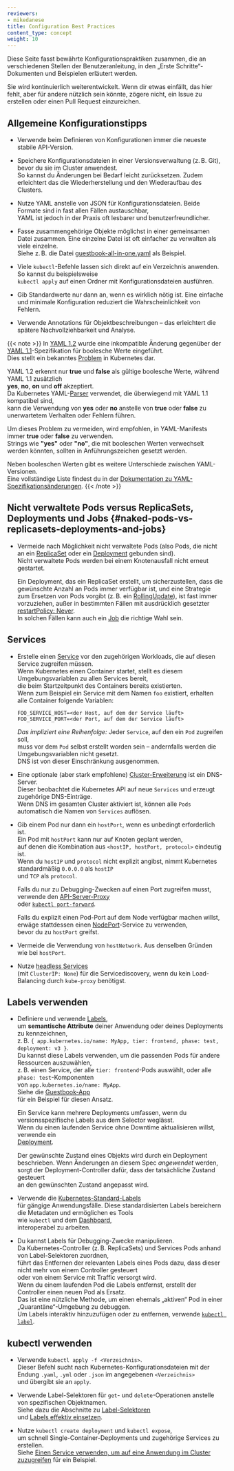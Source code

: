 ```yaml
---
reviewers:
- mikedanese
title: Configuration Best Practices
content_type: concept
weight: 10
---
```


<!-- overview -->
Diese Seite fasst bewährte Konfigurationspraktiken zusammen, die an verschiedenen Stellen der Benutzeranleitung, in den „Erste Schritte“-Dokumenten und Beispielen erläutert werden.

Sie wird kontinuierlich weiterentwickelt. Wenn dir etwas einfällt, das hier fehlt, aber für andere nützlich sein könnte, zögere nicht, ein Issue zu erstellen oder einen Pull Request einzureichen.

<!-- body -->
## Allgemeine Konfigurationstipps

- Verwende beim Definieren von Konfigurationen immer die neueste stabile API-Version.

- Speichere Konfigurationsdateien in einer Versionsverwaltung (z. B. Git), bevor du sie im Cluster anwendest.  
  So kannst du Änderungen bei Bedarf leicht zurücksetzen. Zudem erleichtert das die Wiederherstellung und den Wiederaufbau des Clusters.

- Nutze YAML anstelle von JSON für Konfigurationsdateien. Beide Formate sind in fast allen Fällen austauschbar,  
  YAML ist jedoch in der Praxis oft lesbarer und benutzerfreundlicher.

- Fasse zusammengehörige Objekte möglichst in einer gemeinsamen Datei zusammen. Eine einzelne Datei ist oft einfacher zu verwalten als viele einzelne.  
  Siehe z. B. die Datei [guestbook-all-in-one.yaml](https://github.com/kubernetes/examples/tree/master/guestbook/all-in-one/guestbook-all-in-one.yaml) als Beispiel.

- Viele `kubectl`-Befehle lassen sich direkt auf ein Verzeichnis anwenden. So kannst du beispielsweise  
  `kubectl apply` auf einen Ordner mit Konfigurationsdateien ausführen.

- Gib Standardwerte nur dann an, wenn es wirklich nötig ist. Eine einfache und minimale Konfiguration reduziert die Wahrscheinlichkeit von Fehlern.

- Verwende Annotations für Objektbeschreibungen – das erleichtert die spätere Nachvollziehbarkeit und Analyse.

{{< note >}}
In [YAML 1.2](https://yaml.org/spec/1.2.0/#id2602744) wurde eine inkompatible Änderung gegenüber der [YAML 1.1](https://yaml.org/spec/1.1/#id864510)-Spezifikation für boolesche Werte eingeführt.  
Dies stellt ein bekanntes [Problem](https://github.com/kubernetes/kubernetes/issues/34146) in Kubernetes dar.

YAML 1.2 erkennt nur **true** und **false** als gültige boolesche Werte, während YAML 1.1 zusätzlich  
**yes**, **no**, **on** und **off** akzeptiert.  
Da Kubernetes YAML-[Parser](https://github.com/kubernetes/kubernetes/issues/34146#issuecomment-252692024) verwendet, die überwiegend mit YAML 1.1 kompatibel sind,  
kann die Verwendung von **yes** oder **no** anstelle von **true** oder **false** zu unerwartetem Verhalten oder Fehlern führen.

Um dieses Problem zu vermeiden, wird empfohlen, in YAML-Manifests immer **true** oder **false** zu verwenden.  
Strings wie **"yes"** oder **"no"**, die mit booleschen Werten verwechselt werden könnten, sollten in Anführungszeichen gesetzt werden.

Neben booleschen Werten gibt es weitere Unterschiede zwischen YAML-Versionen.  
Eine vollständige Liste findest du in der [Dokumentation zu YAML-Spezifikationsänderungen](https://spec.yaml.io/main/spec/1.2.2/ext/changes).
{{< /note >}}

## Nicht verwaltete Pods versus ReplicaSets, Deployments und Jobs {#naked-pods-vs-replicasets-deployments-and-jobs}

- Vermeide nach Möglichkeit nicht verwaltete Pods (also Pods, die nicht an ein [ReplicaSet](/docs/concepts/workloads/controllers/replicaset/) oder ein [Deployment](/docs/concepts/workloads/controllers/deployment/) gebunden sind).  
  Nicht verwaltete Pods werden bei einem Knotenausfall nicht erneut gestartet.

  Ein Deployment, das ein ReplicaSet erstellt, um sicherzustellen, dass die gewünschte Anzahl an Pods immer verfügbar ist, und eine Strategie zum Ersetzen von Pods vorgibt (z. B. ein [RollingUpdate](/docs/concepts/workloads/controllers/deployment/#rolling-update-deployment)), ist fast immer vorzuziehen, außer in bestimmten Fällen mit ausdrücklich gesetzter [restartPolicy: Never](/docs/concepts/workloads/pods/pod-lifecycle/#restart-policy).  
  In solchen Fällen kann auch ein [Job](/docs/concepts/workloads/controllers/job/) die richtige Wahl sein.

## Services

- Erstelle einen [Service](/docs/concepts/services-networking/service/) vor den zugehörigen Workloads, die auf diesen Service zugreifen müssen.  
  Wenn Kubernetes einen Container startet, stellt es diesem Umgebungsvariablen zu allen Services bereit,  
  die beim Startzeitpunkt des Containers bereits existierten.  
  Wenn zum Beispiel ein Service mit dem Namen `foo` existiert, erhalten alle Container folgende Variablen:

  ```shell
  FOO_SERVICE_HOST=<der Host, auf dem der Service läuft>
  FOO_SERVICE_PORT=<der Port, auf dem der Service läuft>
  ```

  *Das impliziert eine Reihenfolge:* Jeder `Service`, auf den ein `Pod` zugreifen soll,  
  muss vor dem `Pod` selbst erstellt worden sein – andernfalls werden die Umgebungsvariablen nicht gesetzt.  
  DNS ist von dieser Einschränkung ausgenommen.

- Eine optionale (aber stark empfohlene) [Cluster-Erweiterung](/docs/concepts/cluster-administration/addons/) ist ein DNS-Server.  
  Dieser beobachtet die Kubernetes API auf neue `Services` und erzeugt zugehörige DNS-Einträge.  
  Wenn DNS im gesamten Cluster aktiviert ist, können alle `Pods` automatisch die Namen von `Services` auflösen.

- Gib einem Pod nur dann ein `hostPort`, wenn es unbedingt erforderlich ist.  
  Ein Pod mit `hostPort` kann nur auf Knoten geplant werden,  
  auf denen die Kombination aus `<hostIP, hostPort, protocol>` eindeutig ist.  
  Wenn du `hostIP` und `protocol` nicht explizit angibst, nimmt Kubernetes standardmäßig `0.0.0.0` als `hostIP`  
  und `TCP` als `protocol`.

  Falls du nur zu Debugging-Zwecken auf einen Port zugreifen musst,  
  verwende den [API-Server-Proxy](/docs/tasks/access-application-cluster/access-cluster/#manually-constructing-apiserver-proxy-urls)  
  oder [`kubectl port-forward`](/docs/tasks/access-application-cluster/port-forward-access-application-cluster/).

  Falls du explizit einen Pod-Port auf dem Node verfügbar machen willst,  
  erwäge stattdessen einen [NodePort](/docs/concepts/services-networking/service/#type-nodeport)-Service zu verwenden,  
  bevor du zu `hostPort` greifst.

- Vermeide die Verwendung von `hostNetwork`. Aus denselben Gründen wie bei `hostPort`.

- Nutze [headless Services](/docs/concepts/services-networking/service/#headless-services)  
  (mit `ClusterIP: None`) für die Servicediscovery, wenn du kein Load-Balancing durch `kube-proxy` benötigst.

## Labels verwenden

- Definiere und verwende [Labels](/docs/concepts/overview/working-with-objects/labels/),  
  um __semantische Attribute__ deiner Anwendung oder deines Deployments zu kennzeichnen,  
  z. B. `{ app.kubernetes.io/name: MyApp, tier: frontend, phase: test, deployment: v3 }`.  
  Du kannst diese Labels verwenden, um die passenden Pods für andere Ressourcen auszuwählen,  
  z. B. einen Service, der alle `tier: frontend`-Pods auswählt, oder alle `phase: test`-Komponenten  
  von `app.kubernetes.io/name: MyApp`.  
  Siehe die [Guestbook-App](https://github.com/kubernetes/examples/tree/master/guestbook/)  
  für ein Beispiel für diesen Ansatz.

  Ein Service kann mehrere Deployments umfassen, wenn du versionsspezifische Labels aus dem Selector weglässt.  
  Wenn du einen laufenden Service ohne Downtime aktualisieren willst, verwende ein  
  [Deployment](/docs/concepts/workloads/controllers/deployment/).

  Der gewünschte Zustand eines Objekts wird durch ein Deployment beschrieben. Wenn Änderungen an diesem Spec
  _angewendet_ werden, sorgt der Deployment-Controller dafür, dass der tatsächliche Zustand gesteuert  
  an den gewünschten Zustand angepasst wird.

- Verwende die [Kubernetes-Standard-Labels](/docs/concepts/overview/working-with-objects/common-labels/)  
  für gängige Anwendungsfälle. Diese standardisierten Labels bereichern die Metadaten und ermöglichen es Tools  
  wie `kubectl` und dem [Dashboard](/docs/tasks/access-application-cluster/web-ui-dashboard),  
  interoperabel zu arbeiten.

- Du kannst Labels für Debugging-Zwecke manipulieren.  
  Da Kubernetes-Controller (z. B. ReplicaSets) und Services Pods anhand von Label-Selektoren zuordnen,  
  führt das Entfernen der relevanten Labels eines Pods dazu, dass dieser nicht mehr von einem Controller gesteuert  
  oder von einem Service mit Traffic versorgt wird.  
  Wenn du einem laufenden Pod die Labels entfernst, erstellt der Controller einen neuen Pod als Ersatz.  
  Das ist eine nützliche Methode, um einen ehemals „aktiven“ Pod in einer „Quarantäne“-Umgebung zu debuggen.  
  Um Labels interaktiv hinzuzufügen oder zu entfernen, verwende [`kubectl label`](/docs/reference/generated/kubectl/kubectl-commands#label).

## kubectl verwenden

- Verwende `kubectl apply -f <Verzeichnis>`.  
  Dieser Befehl sucht nach Kubernetes-Konfigurationsdateien mit der Endung `.yaml`, `.yml` oder `.json` im angegebenen `<Verzeichnis>`  
  und übergibt sie an `apply`.

- Verwende Label-Selektoren für `get`- und `delete`-Operationen anstelle von spezifischen Objektnamen.  
  Siehe dazu die Abschnitte zu [Label-Selektoren](/docs/concepts/overview/working-with-objects/labels/#label-selectors)  
  und [Labels effektiv einsetzen](/docs/concepts/overview/working-with-objects/labels/#using-labels-effectively).

- Nutze `kubectl create deployment` und `kubectl expose`,  
  um schnell Single-Container-Deployments und zugehörige Services zu erstellen.  
  Siehe [Einen Service verwenden, um auf eine Anwendung im Cluster zuzugreifen](/docs/tasks/access-application-cluster/service-access-application-cluster/) für ein Beispiel.
